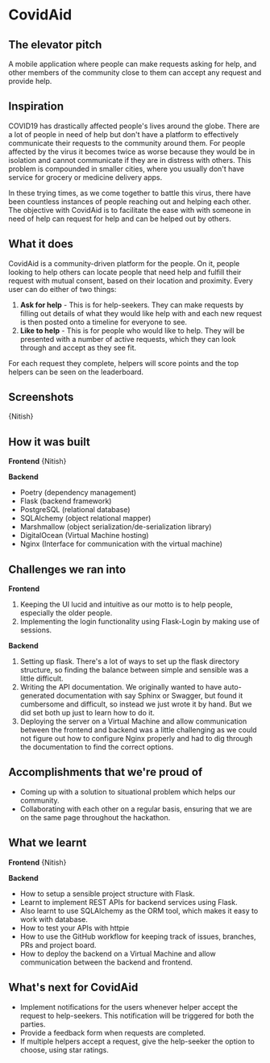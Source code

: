 # CovidAid

## The elevator pitch
A mobile application where people can make requests asking for help, and other members of the community close to them can accept any request and provide help.

## Inspiration
COVID19 has drastically affected people's lives around the globe. There are a lot of people in need of help but don't have a platform to effectively communicate their requests to the community around them. For people affected by the virus it becomes twice as worse because they would be in isolation and cannot communicate if they are in distress with others. This problem is compounded in smaller cities, where you usually don't have service for grocery or medicine delivery apps.

In these trying times, as we come together to battle this virus, there have been countless instances of people reaching out and helping each other. The objective with CovidAid is to facilitate the ease with with someone in need of help can request for help and can be helped out by others.


## What it does
CovidAid is a community-driven platform for the people. On it, people looking to help others can locate people that need help and fulfill their request with mutual consent, based on their location and proximity. Every user can do either of two things:
1. **Ask for help** - This is for help-seekers. They can make requests by filling out details of what they would like help with and each new request is then posted onto a timeline for everyone to see.
2. **Like to help** - This is for people who would like to help. They will be presented with a number of active requests, which they can look through and accept as they see fit.

For each request they complete, helpers will score points and the top helpers can be seen on the leaderboard.

## Screenshots
{Nitish}

## How it was built

**Frontend**
{Nitish}

**Backend**
- Poetry (dependency management)
- Flask (backend framework)
- PostgreSQL (relational database)
- SQLAlchemy (object relational mapper)
- Marshmallow (object serialization/de-serialization library)
- DigitalOcean (Virtual Machine hosting)
- Nginx (Interface for communication with the virtual machine)

## Challenges we ran into

**Frontend**

1. Keeping the UI lucid and intuitive as our motto is to help people, especially the older people.
2. Implementing the login functionality using Flask-Login by making use of sessions.

**Backend**

1. Setting up flask. There's a lot of ways to set up the flask directory structure, so finding the balance between simple and sensible was a little difficult.
2. Writing the API documentation. We originally wanted to have auto-generated documentation with say Sphinx or Swagger, but found it cumbersome and difficult, so instead we just wrote it by hand. But we did set both up just to learn how to do it.
3. Deploying the server on a Virtual Machine and allow communication between the frontend and backend was a little challenging as we could not figure out how to configure Nginx properly and had to dig through the documentation to find the correct options.

## Accomplishments that we're proud of

- Coming up with a solution to situational problem which helps our community.
- Collaborating with each other on a regular basis, ensuring that we are on the same page throughout the hackathon.

## What we learnt

**Frontend**
{Nitish}

**Backend**

- How to setup a sensible project structure with Flask.
- Learnt to implement REST APIs for backend services using Flask.
- Also learnt to use SQLAlchemy as the ORM tool, which makes it easy to work with database.
- How to test your APIs with httpie
- How to use the GitHub workflow for keeping track of issues, branches, PRs and project board.
- How to deploy the backend on a Virtual Machine and allow communication between the backend and frontend.

## What's next for CovidAid

- Implement notifications for the users whenever helper accept the request to help-seekers. This notification will be triggered for both the parties.
- Provide a feedback form when requests are completed.
- If multiple helpers accept a request, give the help-seeker the option to choose, using star ratings.
